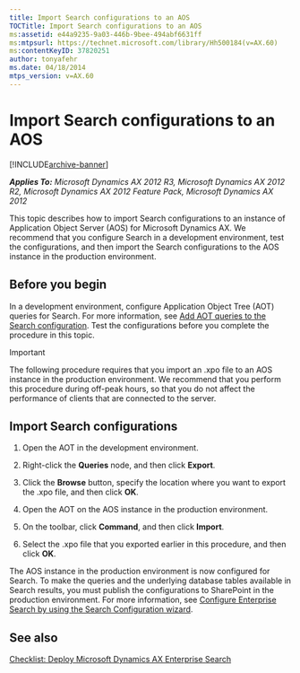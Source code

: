 ```yaml
---
title: Import Search configurations to an AOS
TOCTitle: Import Search configurations to an AOS
ms:assetid: e44a9235-9a03-446b-9bee-494abf6631ff
ms:mtpsurl: https://technet.microsoft.com/library/Hh500184(v=AX.60)
ms:contentKeyID: 37820251
author: tonyafehr
ms.date: 04/18/2014
mtps_version: v=AX.60
---
```


# Import Search configurations to an AOS 


[!INCLUDE[archive-banner](includes/archive-banner.md)]


_**Applies To:** Microsoft Dynamics AX 2012 R3, Microsoft Dynamics AX 2012 R2, Microsoft Dynamics AX 2012 Feature Pack, Microsoft Dynamics AX 2012_

This topic describes how to import Search configurations to an instance of Application Object Server (AOS) for Microsoft Dynamics AX. We recommend that you configure Search in a development environment, test the configurations, and then import the Search configurations to the AOS instance in the production environment.

## Before you begin

In a development environment, configure Application Object Tree (AOT) queries for Search. For more information, see [Add AOT queries to the Search configuration](add-aot-queries-to-the-search-configuration.md). Test the configurations before you complete the procedure in this topic.


> [!IMPORTANT]
> <P>The following procedure requires that you import an .xpo file to an AOS instance in the production environment. We recommend that you perform this procedure during off-peak hours, so that you do not affect the performance of clients that are connected to the server.</P>



## Import Search configurations

1.  Open the AOT in the development environment.

2.  Right-click the **Queries** node, and then click **Export**.

3.  Click the **Browse** button, specify the location where you want to export the .xpo file, and then click **OK**.

4.  Open the AOT on the AOS instance in the production environment.

5.  On the toolbar, click **Command**, and then click **Import**.

6.  Select the .xpo file that you exported earlier in this procedure, and then click **OK**.

The AOS instance in the production environment is now configured for Search. To make the queries and the underlying database tables available in Search results, you must publish the configurations to SharePoint in the production environment. For more information, see [Configure Enterprise Search by using the Search Configuration wizard](configure-enterprise-search-by-using-the-search-configuration-wizard.md).

## See also

[Checklist: Deploy Microsoft Dynamics AX Enterprise Search](checklist-deploy-microsoft-dynamics-ax-enterprise-search.md)

  



